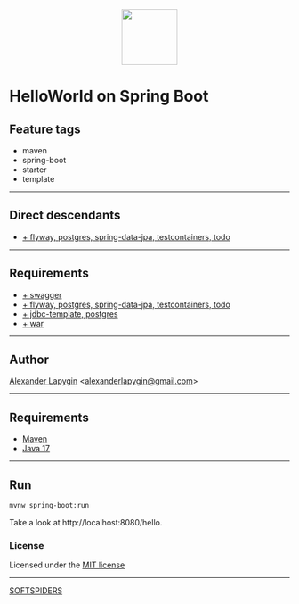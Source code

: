 <div align="center">
    <a href="https://github.com/softspiders/softspiders">
      <img src="https://avatars.githubusercontent.com/u/47006425?v=4"width="100" height="100"/>
    </a>
</div> 

# HelloWorld on Spring Boot


## Feature tags

- maven
- spring-boot
- starter
- template

---

## Direct descendants
- [+ flyway, postgres, spring-data-jpa, testcontainers, todo](https://github.com/softspiders/spring-boot-postgres-testcontainers-archunit-restful-swagger-restassured-selenium-hexagonal-todo/tree/spring-boot-psql-testcontainers-todo#readme)

---

## Requirements
- [+ swagger](https://github.com/AlexanderLapygin/spring-boot-swagger#readme)
- [+ flyway, postgres, spring-data-jpa, testcontainers, todo](https://github.com/softspiders/spring-boot-postgres-testcontainers-archunit-restful-swagger-restassured-selenium-hexagonal-todo/tree/spring-boot-psql-testcontainers-todo#readme)
- [+ jdbc-template, postgres](https://github.com/AlexanderLapygin/springboot-jdbctemplate-postgres/tree/main#readme)
- [+ war](https://github.com/AlexanderLapygin/springboot-war-helloworld#readme)

---

## Author

[Alexander Lapygin](https://github.com/AlexanderLapygin) <<alexanderlapygin@gmail.com>>

---

## Requirements

- [Maven](https://maven.apache.org/)
- [Java 17](https://www.oracle.com/java/technologies/javase/jdk17-archive-downloads.html)

---

## Run

```sh
mvnw spring-boot:run
```

Take a look at http://localhost:8080/hello.

### License

Licensed under the [MIT license](./LICENSE)

---

[SOFTSPIDERS](https://github.com/softspiders/softspiders)
